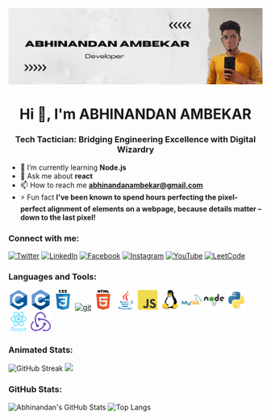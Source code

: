 ![Banner](https://github.com/A3ANSHU/My-Data/blob/main/banner.png)
<h1 align="center">Hi 👋, I'm ABHINANDAN AMBEKAR</h1>
<h3 align="center">Tech Tactician: Bridging Engineering Excellence with Digital Wizardry</h3>

- 🌱 I’m currently learning **Node.js**
- 💬 Ask me about **react**
- 📫 How to reach me **abhinandanambekar@gmail.com**
- ⚡ Fun fact **I've been known to spend hours perfecting the pixel-perfect alignment of elements on a webpage, because details matter – down to the last pixel!**

### Connect with me:
[![Twitter](https://img.shields.io/badge/-Twitter-1DA1F2?style=for-the-badge&logo=Twitter&logoColor=white)](https://twitter.com/ambekaranshu)
[![LinkedIn](https://img.shields.io/badge/-LinkedIn-0A66C2?style=for-the-badge&logo=LinkedIn&logoColor=white)](https://linkedin.com/in/abhinandan-ambekar)
[![Facebook](https://img.shields.io/badge/-Facebook-1877F2?style=for-the-badge&logo=Facebook&logoColor=white)](https://fb.com/abhinandan%20ambekar)
[![Instagram](https://img.shields.io/badge/-Instagram-E4405F?style=for-the-badge&logo=Instagram&logoColor=white)](https://instagram.com/abhinandan_ambekar)
[![YouTube](https://img.shields.io/badge/-YouTube-FF0000?style=for-the-badge&logo=YouTube&logoColor=white)](https://www.youtube.com/c/abhinandan%20ambekar)
[![LeetCode](https://img.shields.io/badge/-LeetCode-FFA116?style=for-the-badge&logo=LeetCode&logoColor=white)](https://leetcode.com/abhinandan_ambekar)

### Languages and Tools:
<p align="left">
  <a href="https://www.cprogramming.com/" target="_blank" rel="noreferrer"><img src="https://raw.githubusercontent.com/devicons/devicon/master/icons/c/c-original.svg" alt="c" width="40" height="40"></a>
  <a href="https://www.w3schools.com/cpp/" target="_blank" rel="noreferrer"><img src="https://raw.githubusercontent.com/devicons/devicon/master/icons/cplusplus/cplusplus-original.svg" alt="cplusplus" width="40" height="40"></a>
  <a href="https://www.w3schools.com/css/" target="_blank" rel="noreferrer"><img src="https://raw.githubusercontent.com/devicons/devicon/master/icons/css3/css3-original-wordmark.svg" alt="css3" width="40" height="40"></a>
  <a href="https://git-scm.com/" target="_blank" rel="noreferrer"><img src="https://www.vectorlogo.zone/logos/git-scm/git-scm-icon.svg" alt="git" width="40" height="40"></a>
  <a href="https://www.w3.org/html/" target="_blank" rel="noreferrer"><img src="https://raw.githubusercontent.com/devicons/devicon/master/icons/html5/html5-original-wordmark.svg" alt="html5" width="40" height="40"></a>
  <a href="https://www.java.com" target="_blank" rel="noreferrer"><img src="https://raw.githubusercontent.com/devicons/devicon/master/icons/java/java-original.svg" alt="java" width="40" height="40"></a>
  <a href="https://developer.mozilla.org/en-US/docs/Web/JavaScript" target="_blank" rel="noreferrer"><img src="https://raw.githubusercontent.com/devicons/devicon/master/icons/javascript/javascript-original.svg" alt="javascript" width="40" height="40"></a>
  <a href="https://www.linux.org/" target="_blank" rel="noreferrer"><img src="https://raw.githubusercontent.com/devicons/devicon/master/icons/linux/linux-original.svg" alt="linux" width="40" height="40"></a>
  <a href="https://www.mysql.com/" target="_blank" rel="noreferrer"><img src="https://raw.githubusercontent.com/devicons/devicon/master/icons/mysql/mysql-original-wordmark.svg" alt="mysql" width="40" height="40"></a>
  <a href="https://nodejs.org" target="_blank" rel="noreferrer"><img src="https://raw.githubusercontent.com/devicons/devicon/master/icons/nodejs/nodejs-original-wordmark.svg" alt="nodejs" width="40" height="40"></a>
  <a href="https://www.python.org" target="_blank" rel="noreferrer"><img src="https://raw.githubusercontent.com/devicons/devicon/master/icons/python/python-original.svg" alt="python" width="40" height="40"></a>
  <a href="https://reactjs.org/" target="_blank" rel="noreferrer"><img src="https://raw.githubusercontent.com/devicons/devicon/master/icons/react/react-original-wordmark.svg" alt="react" width="40" height="40"></a>
  <a href="https://redux.js.org" target="_blank" rel="noreferrer"><img src="https://raw.githubusercontent.com/devicons/devicon/master/icons/redux/redux-original.svg" alt="redux" width="40" height="40"></a>
</p>

### Animated Stats:
![GitHub Streak](https://github-readme-streak-stats.herokuapp.com/?user=a3anshu&theme=dark)
<img src="https://github.com/A3ANSHU/My-Data/blob/main/coder.gif" height="195">

### GitHub Stats:
![Abhinandan's GitHub Stats](https://github-readme-stats.vercel.app/api?username=a3anshu&show_icons=true&theme=dark)
![Top Langs](https://github-readme-stats.vercel.app/api/top-langs/?username=a3anshu&layout=compact&theme=dark)



